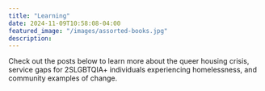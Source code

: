 ```yaml
---
title: "Learning"
date: 2024-11-09T10:58:08-04:00
featured_image: "/images/assorted-books.jpg"
description: 
---
```


Check out the posts below to learn more about the queer housing crisis, service gaps for 2SLGBTQIA+ individuals experiencing homelessness, and community examples of change.
